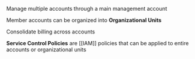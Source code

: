 
Manage multiple accounts through a main management account

Member accounts can be organized into **Organizational Units**

Consolidate billing across accounts


**Service Control Policies** are [[IAM]] policies that can be applied to entire accounts or organizational units

